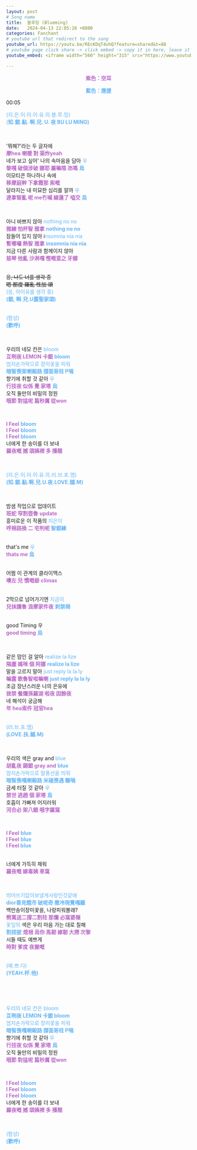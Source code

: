 ```yaml
---
layout: post
# Song name
title:  블루밍 (Blueming)
date:   2024-04-13 22:05:26 +0800
categories: Fanchant
# youtube url that redirect to the song
youtube_url: https://youtu.be/REcKDqT4uhQ?feature=shared&t=88
# youtube page click share -> click embed -> copy it in here, leave it blank if dont 
youtube_embed: <iframe width="560" height="315" src="https://www.youtube.com/embed/REcKDqT4uhQ?si=5x27TDtG5WA0V9th&amp;start=88" title="YouTube video player" frameborder="0" allow="accelerometer; autoplay; clipboard-write; encrypted-media; gyroscope; picture-in-picture; web-share" referrerpolicy="strict-origin-when-cross-origin" allowfullscreen></iframe>

---
```

<p style="display: flex; justify-content: center;"><span style="color:#ba68c8;"><strong>紫色：空耳</strong></span></p>
<p style="display: flex; justify-content: center;"><span style="color:#64b5f6;"><strong>藍色：應援</strong></span></p>

<p>00:05</p>
<p><span style="color:#64b5f6;">(지.은.이.아.이.유.의.블.루.밍)</span><br><span style="color:#64b5f6;">(<strong>知.銀.黏. 啊.兒. U. 夜 BU LU MING)</strong></span></p>
<p>&nbsp;</p>
<p>'뭐해?'라는 두 글자에<br><span style="color:#ba68c8;"><strong>摩hea 喇暖 對 渠炸yeah</strong></span><br>네가 보고 싶어' 나의 속마음을 담아&nbsp;<span style="color:#64b5f6;">우</span><br><span style="color:#ba68c8;"><strong>黎嘎 破個涉破 娜耶 屬嘛陰 氹嗎</strong></span> <span style="color:#64b5f6;"><strong>烏</strong></span><br>이모티콘 하나하나 속에<br><span style="color:#ba68c8;"><strong>移摩庭幹 下拿霞那 索嘅</strong></span><br>달라지는 내 미묘한 심리를 알까&nbsp;<span style="color:#64b5f6;">우</span><br><span style="color:#ba68c8;"><strong>達拿智亂 呢 me冇喊 線蓮了 嗌交</strong></span> <span style="color:#64b5f6;"><strong>烏</strong></span></p>
<p>&nbsp;</p>
<p>아니 바쁘지 않아&nbsp;<span style="color:#64b5f6;">nothing no no</span><br><span style="color:#ba68c8;"><strong>雅練 怕杯智 雅拿</strong></span> <span style="color:#64b5f6;"><strong>nothing no no</strong></span><br>잠들어 있지 않아&nbsp;i<span style="color:#64b5f6;">nsomnia nia nia</span><br><span style="color:#ba68c8;"><strong>暫嘟囉 熱智 雅拿</strong></span> <span style="color:#64b5f6;"><strong>insomnia nia nia</strong></span><br>지금 다른 사람과 함께이지 않아<br><span style="color:#ba68c8;"><strong>慈琴 他亂 沙淋嘎 慳嘅意之 牙娜</strong></span></p>
<p><br><s>응, 나도 너를 생각 중</s><br><s>嗯 那度 羅亂 性加 頌</s><br><span style="color:#64b5f6;">(응, 아이유를 생각 중)</span><br><span style="color:#64b5f6;"><strong>(銀, 啊.兒.U露聖家頌)</strong></span></p>
<p><br><span style="color:#64b5f6;">(함성)</span><br><span style="color:#64b5f6;"><strong>(歡呼)</strong></span></p>
<p>&nbsp;</p>
<p>우리의 네모 칸은&nbsp;<span style="color:#64b5f6;">bloom</span><br><span style="color:#ba68c8;"><strong>互咧夜 LEMON 卡銀</strong></span> <span style="color:#64b5f6;"><strong>bloom</strong></span><br><span style="color:#64b5f6;">엄지손가락으로 장미꽃을 피워</span><br><span style="color:#64b5f6;"><strong>暗智喪架喇毆路 撐面哥柱 P喎</strong></span><br>향기에 취할 것 같아&nbsp;<span style="color:#64b5f6;">우</span><br><span style="color:#ba68c8;"><strong>行技夜 似係 覺 家塔</strong></span> <span style="color:#64b5f6;"><strong>烏</strong></span><br>오직 둘만의 비밀의 정원<br><span style="color:#ba68c8;"><strong>哦節 對掹呢 篇秒厲 從won</strong></span></p>
<p>&nbsp;</p>
<p><span style="color:#ba68c8;"><strong>I Feel</strong></span>&nbsp;<span style="color:#64b5f6;"><strong>bloom</strong></span><br><span style="color:#ba68c8;"><strong>I Feel</strong></span>&nbsp;<span style="color:#64b5f6;"><strong>bloom</strong></span><br><span style="color:#ba68c8;"><strong>I Feel</strong></span>&nbsp;<span style="color:#64b5f6;"><strong>bloom</strong></span><br>너에게 한 송이를 더 보내<br><span style="color:#ba68c8;"><strong>羅夜嘅 撼 頌姨裡 多 播靚</strong></span></p>
<p>&nbsp;</p>
<p><span style="color:#64b5f6;">(지.은.이.아.이.유.의.러.브.포.엠)</span><br><span style="color:#64b5f6;"><strong>(知.銀.黏.啊.兒.U.夜.LOVE.舖.M)</strong></span></p>
<p>&nbsp;</p>
<p>밤샘 작업으로 업데이트<br><span style="color:#ba68c8;"><strong>班蛇 窄割壺魯</strong></span> <span style="color:#ba68c8;"><strong>update</strong></span><br>흥미로운 이 작품의&nbsp;<span style="color:#64b5f6;">지은이</span><br><span style="color:#ba68c8;"><strong>哼棉路換 二 宅判呢 </strong></span><span style="color:#64b5f6;"><strong>智銀練</strong></span></p>
<p><br>that's me&nbsp;<span style="color:#64b5f6;">우</span><br><span style="color:#ba68c8;"><strong>thats me</strong></span><span style="color:#64b5f6;"><strong> 烏</strong></span></p>
<p><br>어쩜 이 관계의 클라이맥스<br><span style="color:#ba68c8;"><strong>噢左 兒 慣嘅爺</strong></span> <span style="color:#ba68c8;"><strong>climax</strong></span></p>
<p><br>2막으로 넘어가기엔&nbsp;<span style="color:#64b5f6;">지금이</span><br><span style="color:#ba68c8;"><strong>兒抹護魯 浪摩家件夜</strong></span> <span style="color:#64b5f6;"><strong>刺禁棉</strong></span></p>
<p><br>good Timing&nbsp;우<br><span style="color:#ba68c8;"><strong>good timing</strong></span> <span style="color:#64b5f6;"><strong>烏</strong></span></p>
<p>&nbsp;</p>
<p>같은 맘인 걸 알아&nbsp;<span style="color:#64b5f6;">realize la lize</span><br><span style="color:#ba68c8;"><strong>隔塵 媽咪 個 阿娜</strong></span> <span style="color:#64b5f6;"><strong>realize la lize</strong></span><br>말을 고르지 말아 <span style="color:#64b5f6;">just&nbsp;reply la la ly</span><br><span style="color:#ba68c8;"><strong>嘛露 歌魯智啦嘛喇</strong></span> <span style="color:#64b5f6;"><strong>just reply la la ly</strong></span><br>조금 장난스러운 나의 은유에<br><span style="color:#ba68c8;"><strong>挫禁 餐爛孫羅湖 啦夜 因餘夜</strong></span><br>네 해석이 궁금해<br><span style="color:#ba68c8;"><strong>年 hea索件 冠官hea</strong></span></p>
<p><br><span style="color:#64b5f6;">(러.브.포.엠)</span><br><span style="color:#64b5f6;"><strong>(LOVE.扶.鋪.M)</strong></span></p>
<p>&nbsp;</p>
<p>우리의 색은 gray and<span style="color:#64b5f6;">&nbsp;blue</span><br><span style="color:#ba68c8;"><strong>胡亂夜 錫銀 gray and</strong></span> <span style="color:#64b5f6;"><strong>blue</strong></span><br><span style="color:#64b5f6;">엄지손가락으로 말풍선을 띄워</span><br><span style="color:#64b5f6;"><strong>暗智喪嘎喇毆路 米碰喪遇 雕喎</strong></span><br>금세 터질 것 같아&nbsp;<span style="color:#64b5f6;">우</span><br><span style="color:#ba68c8;"><strong>禁世 逃趙 個 家塔</strong></span> <span style="color:#64b5f6;"><strong>烏</strong></span><br>호흡이 가빠져 어지러워<br><span style="color:#ba68c8;"><strong>河合必 架八錯 哦字羅窩</strong></span></p>
<p>&nbsp;</p>
<p><span style="color:#ba68c8;"><strong>I Feel</strong></span>&nbsp;<span style="color:#64b5f6;"><strong>blue</strong></span><br><span style="color:#ba68c8;"><strong>I Feel</strong></span>&nbsp;<span style="color:#64b5f6;"><strong>blue</strong></span><br><span style="color:#ba68c8;"><strong>I Feel&nbsp;</strong></span><span style="color:#64b5f6;"><strong>blue</strong></span></p>
<p><br>너에게 가득히 채워<br><span style="color:#ba68c8;"><strong>羅夜嘅 嫁毒姨 車窩</strong></span></p>
<p>&nbsp;</p>
<p><span style="color:#64b5f6;">띄어쓰기없이보낼게사랑인것같애</span><br><span style="color:#64b5f6;"><strong>dior善見餓市 破呢奇 撒冷現覺嘎聽</strong></span><br>백만송이장미꽃을, 나랑피워볼래?<br><span style="color:#ba68c8;"><strong>劈萬送二撐二割柱 那爛 必窩婆嶺</strong></span><br><span style="color:#64b5f6;">꽃잎의</span>&nbsp;색은 우리 마음 가는 대로 칠해<br><span style="color:#64b5f6;"><strong>割捏披</strong></span> <span style="color:#ba68c8;"><strong>熄根 烏你 馬韌 嫁韌 大撈 次黎</strong></span><br>시들 때도 예쁘게<br><span style="color:#ba68c8;"><strong>時對 爹度 夜搬嘅</strong></span></p>
<p><br><span style="color:#64b5f6;">(예.쁘.다)</span><br><span style="color:#64b5f6;"><strong>(YEAH.杯.他)</strong></span></p>
<p>&nbsp;</p>
<p>&nbsp;</p>
<p><span style="color:#64b5f6;">우리의 네모 칸은 bloom</span><br><span style="color:#64b5f6;"><strong>互咧夜 LEMON 卡銀 bloom</strong></span><br><span style="color:#64b5f6;">엄지손가락으로 장미꽃을 피워</span><br><span style="color:#64b5f6;"><strong>暗智喪嘎喇毆路 撐面哥柱 P喎</strong></span><br>향기에 취할 것 같아&nbsp;<span style="color:#64b5f6;">우</span><br><span style="color:#ba68c8;"><strong>行技夜 似係 覺 家塔</strong></span> <span style="color:#64b5f6;"><strong>烏</strong></span><br>오직 둘만의 비밀의 정원<br><span style="color:#ba68c8;"><strong>哦節 對掹呢 篇秒厲 從won</strong></span></p>
<p>&nbsp;</p>
<p><span style="color:#ba68c8;"><strong>I Feel</strong></span>&nbsp;<span style="color:#64b5f6;"><strong>bloom</strong></span><br><span style="color:#ba68c8;"><strong>I Feel</strong></span><span style="color:#64b5f6;">&nbsp;<strong>bloom</strong></span><br><span style="color:#ba68c8;"><strong>I Feel</strong></span>&nbsp;<span style="color:#64b5f6;"><strong>bloom</strong></span><br>너에게 한 송이를 더 보내<br><span style="color:#ba68c8;"><strong>羅夜嘅 撼 頌姨裡 多 播靚</strong></span></p>
<p>&nbsp;</p>
<p><span style="color:#64b5f6;">(함성)</span><br><span style="color:#64b5f6;"><strong>(歡呼)</strong></span></p>
